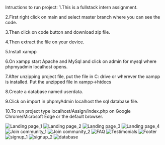 Intructions to run project:
1.This is a fullstack intern assignment. 

2.First right click on main and select master branch where you can see the code.

3.Then click on code button and download zip file.

4.Then extract the file on your device.

5.Install xampp

6.On xampp start Apache and MySql and click on admin for mysql where phpmyadmin localhost opens.

7.After unzipping project file, put the file in C: drive or wherever the xampp is installed. Put the unzipped file in xampp->htdocs

8.Create a database named userdata.

9.Click on import in phpmyAdmin localhost the sql database file.

10.To run project type localhost/Assign/index.php on Google Chrome/Microsoft Edge or the default browser.

![Landing page_1](https://github.com/suzannecorda8/Project/assets/103393836/6d4d190f-814f-4e85-a210-8c7fa021050c)
![Landing page_2](https://github.com/suzannecorda8/Project/assets/103393836/9d64ee7a-2e78-457a-a74e-79fb47c13467)
![Landing page_3](https://github.com/suzannecorda8/Project/assets/103393836/d08e3944-5bfe-4394-a06d-991c0f403312)
![Landing page_4](https://github.com/suzannecorda8/Project/assets/103393836/d22ed09b-bdc1-46f6-9e3b-5938173b48c6)
![Join community_1](https://github.com/suzannecorda8/Project/assets/103393836/9484844a-e714-4686-acff-edea896c1152)
![Join community_2](https://github.com/suzannecorda8/Project/assets/103393836/29350642-8b28-43dd-965f-6767ed7f689a)
![FAQ](https://github.com/suzannecorda8/Project/assets/103393836/b7cfb53f-136e-429d-8ed1-b710f47d4446)
![Testimonials](https://github.com/suzannecorda8/Project/assets/103393836/de008415-9a44-47c8-9c4c-cda86225305d)
![Footer](https://github.com/suzannecorda8/Project/assets/103393836/118b2dd3-b07d-4cfc-b8c3-89af48c6a997)
![signup_1](https://github.com/suzannecorda8/Project/assets/103393836/52b3e04f-93c9-430f-803f-c7e06c558421)
![signup_2](https://github.com/suzannecorda8/Project/assets/103393836/0be6a349-2e8a-4d36-9416-58cffe2f1b16)
![database](https://github.com/suzannecorda8/Project/assets/103393836/859f42a3-898a-4cb0-8b7f-6f191cd506e9)










